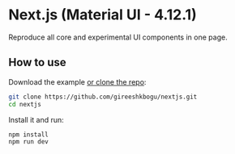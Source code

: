 # Next.js (Material UI - 4.12.1)
Reproduce all core and experimental UI components in one page.

## How to use

Download the example [or clone the repo](https://github.com/mui-org/material-ui):

```sh
git clone https://github.com/gireeshkbogu/nextjs.git
cd nextjs
```

Install it and run:

```sh
npm install
npm run dev
```

